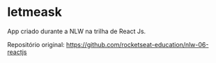 # letmeask
App criado durante a NLW na trilha de React Js.

Repositório original:
https://github.com/rocketseat-education/nlw-06-reactjs
